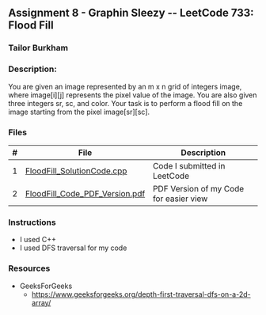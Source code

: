 ## Assignment 8 - Graphin Sleezy -- LeetCode 733: Flood Fill
### Tailor Burkham
### Description:
You are given an image represented by an m x n grid of integers image, where image[i][j] represents the pixel value of the image. You are also given three integers sr, sc, and color. Your task is to perform a flood fill on the image starting from the pixel image[sr][sc]. 

### Files

|   #   | File             | Description                                        |
| :---: | ---------------- | -------------------------------------------------- |
|   1   | [FloodFill_SolutionCode.cpp](./LeetCode_733/FloodFill_SolutionCode.cpp)         | Code I submitted in LeetCode  |
|   2   | [FloodFill_Code_PDF_Version.pdf](./LeetCode_733/FloodFill_Code_PDF_Version.pdf)  | PDF Version of my Code for easier view|

### Instructions
- I used C++
- I used DFS traversal for my code

### Resources
- GeeksForGeeks
    - https://www.geeksforgeeks.org/depth-first-traversal-dfs-on-a-2d-array/

